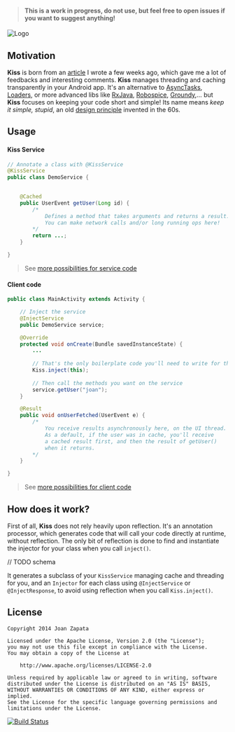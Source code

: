 > #### This is a work in progress, do not use, but feel free to open issues if you want to suggest anything!

![Logo](https://raw.githubusercontent.com/JoanZapata/android-kiss/master/logo.png)

## Motivation

**Kiss** is born from an [article](http://blog.joanzapata.com/robust-architecture-for-an-android-app/) I wrote a few weeks ago, which gave me a lot of feedbacks and interesting comments. **Kiss** manages threading and caching transparently in your Android app. It's an alternative to [AsyncTasks](http://developer.android.com/reference/android/os/AsyncTask.html), [Loaders](http://developer.android.com/guide/components/loaders.html), or more advanced libs like [RxJava](https://github.com/Netflix/RxJava), [Robospice](https://github.com/stephanenicolas/robospice), [Groundy](https://github.com/telly/groundy),… but **Kiss** focuses on keeping your code short and simple! Its name means *keep it simple, stupid*, an old [design principle](http://en.wikipedia.org/wiki/KISS_principle) invented in the 60s.

## Usage

#### Kiss Service

```java
// Annotate a class with @KissService
@KissService
public class DemoService {

   
    @Cached
    public UserEvent getUser(Long id) {
        /*
            Defines a method that takes arguments and returns a result.
            You can make network calls and/or long running ops here!
        */
        return ...;
    }

}
```
> See [more possibilities for service code](https://github.com/JoanZapata/android-kiss/blob/master/android-kiss-demo/src/main/java/com/joanzap/android/kiss/demo/DemoService.java)

#### Client code

```java
public class MainActivity extends Activity {

    // Inject the service
    @InjectService 
    public DemoService service;

    @Override 
    protected void onCreate(Bundle savedInstanceState) {
        ...
        
        // That's the only boilerplate code you'll need to write for this lib!
        Kiss.inject(this);
        
        // Then call the methods you want on the service
        service.getUser("joan");
    }

    @Result 
    public void onUserFetched(UserEvent e) {
        /* 
            You receive results asynchronously here, on the UI thread.
            As a default, if the user was in cache, you'll receive
            a cached result first, and then the result of getUser()
            when it returns.
        */
    }

}
```

> See [more possibilities for client code](https://github.com/JoanZapata/android-kiss/blob/master/android-kiss-demo/src/main/java/com/joanzap/android/kiss/demo/MainActivity.java)

## How does it work?

First of all, **Kiss** does not rely heavily upon reflection. It's an annotation processor, which generates code that will call your code directly at runtime, without reflection. The only bit of reflection is done to find and instantiate the injector for your class when you call ```inject()```.

// TODO schema

It generates a subclass of your ```KissService``` managing cache and threading for you, and an ```Injector``` for each class using ```@InjectService``` or ```@InjectResponse```, to avoid using reflection when you call ```Kiss.inject()```.

## License

```
Copyright 2014 Joan Zapata

Licensed under the Apache License, Version 2.0 (the "License");
you may not use this file except in compliance with the License.
You may obtain a copy of the License at

    http://www.apache.org/licenses/LICENSE-2.0

Unless required by applicable law or agreed to in writing, software
distributed under the License is distributed on an "AS IS" BASIS,
WITHOUT WARRANTIES OR CONDITIONS OF ANY KIND, either express or implied.
See the License for the specific language governing permissions and
limitations under the License.
```

[![Build Status](https://travis-ci.org/JoanZapata/android-kiss.svg?branch=master)](https://travis-ci.org/JoanZapata/android-kiss)
